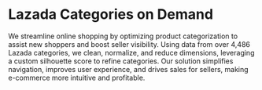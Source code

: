 # Lazada Categories on Demand
 We streamline online shopping by optimizing product categorization to assist new shoppers and boost seller visibility. Using data from over 4,486 Lazada categories, we clean, normalize, and reduce dimensions, leveraging a custom silhouette score to refine categories.  Our solution simplifies navigation, improves user experience, and drives sales for sellers, making e-commerce more intuitive and profitable.
